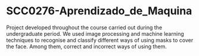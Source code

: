 # SCC0276-Aprendizado_de_Maquina
Project developed throughout the course carried out during the undergraduate period. We used image processing and machine learning techniques to recognise and classify different ways of using masks to cover the face. Among them, correct and incorrect ways of using them.
